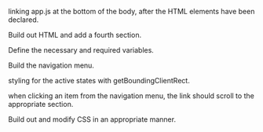 linking app.js at the bottom of the body, after the HTML elements have been declared.

Build out HTML and add a fourth section.

Define the necessary and required variables.

Build the navigation menu.

styling for the active states with getBoundingClientRect.

when clicking an item from the navigation menu, the link should scroll to the appropriate section.

Build out and modify CSS in an appropriate manner.